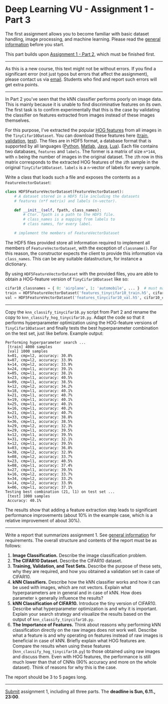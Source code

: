 
# Deep Learning VU - Assignment 1 - Part 3 #

The first assignment allows you to become familiar with basic dataset handling, image processing, and machine learning. Please read the [general information](https://owncloud.tuwien.ac.at/index.php/s/tejPFjV5uz39rBL) before you start.

This part builds upon [Assignment 1 - Part 2](https://owncloud.tuwien.ac.at/index.php/s/lEvW1FvO5cuvCSY), which must be finished first.

-----

As this is a new course, this text might not be without errors. If you find a significant error (not just typos but errors that affect the assignment), please contact us via [email](mailto:dlvc@caa.tuwien.ac.at). Students who find and report such errors will get extra points.

-----

In Part 2 you've seen that the kNN classifier performs poorly on image data. This is mainly because it is unable to find discriminative features on its own. The first task is to confirm experimentally that this is the case by validating the classifier on features extracted from images instead of these images themselves.

For this purpose, I've extracted the popular [HOG features](https://lear.inrialpes.fr/people/triggs/pubs/Dalal-cvpr05.pdf) from all images in the `TinyCifar10Dataset`. You can download these features here ([train](https://owncloud.tuwien.ac.at/index.php/s/rrgQdzce0Uoavso), [validation](https://owncloud.tuwien.ac.at/index.php/s/VqNqjQWGbIqKXpp), [test](https://owncloud.tuwien.ac.at/index.php/s/cueltRAaYSkr1MN)). The files are in HDF5 format, a database format that is supported by all languages ([Python](http://www.h5py.org/), [Matlab](https://de.mathworks.com/help/matlab/high-level-functions.html), [Java](https://support.hdfgroup.org/HDF5/examples/api-java.html), [Lua](https://github.com/deepmind/torch-hdf5)). Each file contains two databases, `features` and `labels`. The former is a matrix of size `n*144`, with `n` being the number of images in the original dataset. The `i`th row in this matrix corresponds to the extracted HOG features of the `i`th sample in the original `TinyCifar10Dataset`. `labels` is a `n`-vector of labels for every sample.

Write a class that loads such a file and exposes the contents as a `FeatureVectorDataset`:

```python
class HDF5FeatureVectorDataset(FeatureVectorDataset):
    # A dataset stored in a HDF5 file including the datasets
    # features (n*f matrix) and labels (n-vector).

    def __init__(self, fpath, class_names):
        # Ctor. fpath is a path to the HDF5 file.
        # class_names is a mapping from labels to
        # class names, for every label.

    # implement the members of FeatureVectorDataset
```

The HDF5 files provided store all information required to implement all members of `FeatureVectorDataset`, with the exception of `classname()`. For this reason, the constructor expects the client to provide this information via `class_names`. This can be any suitable datastructure, for instance a dictionary.

By using `HDF5FeatureVectorDataset` with the provided files, you are able to obtain a HOG-feature version of `TinyCifar10Dataset` like so:

```python
cifar10_classnames = { 0: 'airplane', 1: 'automobile', ... }  # must match TinyCifar10Dataset
train = HDF5FeatureVectorDataset('features_tinycifar10_train.h5', cifar10_classnames)
val = HDF5FeatureVectorDataset('features_tinycifar10_val.h5', cifar10_classnames)
```

-----

Copy the `knn_classify_tinycifar10.py` script from Part 2 and rename the copy to `knn_classify_hog_tinycifar10.py`. Adapt the code so that it performs hyperparameter optimization using the HOG-feature versions of `TinyCifar10Dataset` and finally tests the best hyperparameter combination on the test set, just like before. Example output:

    Performing hyperparameter search ...
     [train] 4000 samples
     [val] 1000 samples
     k=01, cmp=l2, accuracy: 30.8%
     k=07, cmp=l2, accuracy: 33.9%
     k=14, cmp=l2, accuracy: 33.9%
     k=24, cmp=l1, accuracy: 39.1%
     k=05, cmp=l1, accuracy: 38.1%
     k=23, cmp=l1, accuracy: 40.5%
     k=09, cmp=l1, accuracy: 38.5%
     k=12, cmp=l2, accuracy: 34.2%
     k=18, cmp=l1, accuracy: 40.1%
     k=21, cmp=l1, accuracy: 40.7%
     k=19, cmp=l1, accuracy: 40.1%
     k=25, cmp=l1, accuracy: 40.1%
     k=16, cmp=l1, accuracy: 40.2%
     k=21, cmp=l1, accuracy: 40.7%
     k=33, cmp=l1, accuracy: 38.8%
     k=36, cmp=l1, accuracy: 38.5%
     k=29, cmp=l2, accuracy: 32.3%
     k=29, cmp=l1, accuracy: 39.5%
     k=12, cmp=l1, accuracy: 39.5%
     k=31, cmp=l2, accuracy: 32.1%
     k=12, cmp=l1, accuracy: 39.5%
     k=03, cmp=l1, accuracy: 36.8%
     k=38, cmp=l2, accuracy: 32.9%
     k=08, cmp=l2, accuracy: 33.7%
     k=23, cmp=l1, accuracy: 40.5%
     k=08, cmp=l1, accuracy: 37.4%
     k=27, cmp=l1, accuracy: 39.5%
     k=16, cmp=l2, accuracy: 33.7%
     k=34, cmp=l2, accuracy: 33.2%
     k=14, cmp=l2, accuracy: 33.9%
     k=06, cmp=l1, accuracy: 37.1%
    Testing best combination (21, l1) on test set ...
     [test] 1000 samples
     Accuracy: 40.1%

The results show that adding a feature extraction step leads to significant performance improvements (about 10% in the example case, which is a relative improvement of about 30%).

-----

Write a report that summarizes assignment 1. See [general information](https://owncloud.tuwien.ac.at/index.php/s/tejPFjV5uz39rBL) for requirements. The overall structure and contents of the report must be as follows:

1. **Image Classification.** Describe the image classification problem.
2. **The CIFAR10 Dataset.** Describe the CIFAR10 dataset.
3. **Training, Validation, and Test Sets.** Describe the purpose of these sets, why they are required, and how you obtained a validation set in case of CIFAR10.
4. **kNN Classifiers.** Describe how the kNN classifier works and how it can be used with images, which are not vectors. Explain what hyperparameters are in general and in case of kNN. How does parameter `k` generally influence the results?
5. **kNN Classification of CIFAR10.** Introduce the tiny version of CIFAR10. Describe what hyperparameter optimization is and why it is important. Explain your search strategy and visualize the results based on the output of `knn_classify_tinycifar10.py`.
6. **The Importance of Features.** Think about reasons why performing kNN classification directly on the raw images does not work well. Describe what a feature is and why operating on features instead of raw images is beneficial in case of kNN. Briefly explain what HOG features are. Compare the results when using these features (`knn_classify_hog_tinycifar10.py`) to those obtained using raw images and discuss them. Even with HOG features, the performance is still much lower than that of CNNs (90% accuracy and more on the whole dataset). Think of reasons for why this is the case.

The report should be 3 to 5 pages long.

-----

[Submit](https://owncloud.tuwien.ac.at/index.php/s/tejPFjV5uz39rBL) assignment 1, including all three parts. The **deadline is Sun, 6.11., 23:00**.
